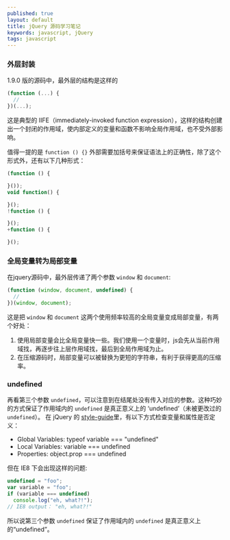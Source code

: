 ```yaml
---
published: true
layout: default
title: jQuery 源码学习笔记
keywords: javascript, jQuery
tags: javascript
---
```


### 外层封装
1.9.0 版的源码中，最外层的结构是这样的

```javascript
(function (...) {
  //
})(...);
```

这是典型的 IIFE（immediately-invoked function expression），这样的结构创建出一个封闭的作用域，使内部定义的变量和函数不影响全局作用域，也不受外部影响。

值得一提的是 `function () {}` 外部需要加括号来保证语法上的正确性，除了这个形式外，还有以下几种形式：

```javascript
(function () {

}());
void function() {

}();
!function () {

}();
+function () {

}();
```

### 全局变量转为局部变量

在jquery源码中，最外层传递了两个参数 `window` 和 `document`:

```javascript
(function (window, document, undefined) {
  //
})(window, document);
```

这是把 `window` 和 `document` 这两个使用频率较高的全局变量变成局部变量，有两个好处：
1. 使用局部变量会比全局变量快一些。我们使用一个变量时，js会先从当前作用域找，再逐步往上层作用域找，最后到全局作用域为止。
2. 在压缩源码时，局部变量可以被替换为更短的字符串，有利于获得更高的压缩率。


### undefined

再看第三个参数 `undefined`，可以注意到在结尾处没有传入对应的参数。这种巧妙的方式保证了作用域内的 `undefined` 是真正意义上的 ‘undefined’（未被更改过的 `undefined`）。
在 jQuery 的 [style-guide](http://contribute.jquery.org/style-guide/js/#type-checks)里，有以下方式检查变量和属性是否定义：

- Global Variables: typeof variable === "undefined"
- Local Variables: variable === undefined
- Properties: object.prop === undefined

但在 IE8 下会出现这样的问题:

```javascript
undefined = "foo";
var variable = "foo";
if (variable === undefined)
  console.log("eh, what?!");
// IE8 output： "eh, what?!"
```

所以说第三个参数 `undefined` 保证了作用域内的 `undefined` 是真正意义上的“undefined”。
